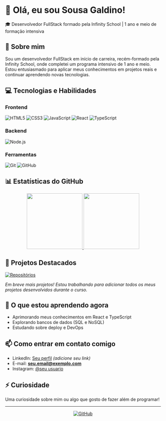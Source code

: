 # 👋 Olá, eu sou Sousa Galdino!

🎓 Desenvolvedor FullStack formado pela Infinity School | 1 ano e meio de formação intensiva

## 🚀 Sobre mim

Sou um desenvolvedor FullStack em início de carreira, recém-formado pela Infinity School, onde completei um programa intensivo de 1 ano e meio. Estou entusiasmado para aplicar meus conhecimentos em projetos reais e continuar aprendendo novas tecnologias.

## 💻 Tecnologias e Habilidades

### Frontend
![HTML5](https://img.shields.io/badge/HTML5-E34F26?style=for-the-badge&logo=html5&logoColor=white)
![CSS3](https://img.shields.io/badge/CSS3-1572B6?style=for-the-badge&logo=css3&logoColor=white)
![JavaScript](https://img.shields.io/badge/JavaScript-F7DF1E?style=for-the-badge&logo=javascript&logoColor=black)
![React](https://img.shields.io/badge/React-20232A?style=for-the-badge&logo=react&logoColor=61DAFB)
![TypeScript](https://img.shields.io/badge/TypeScript-007ACC?style=for-the-badge&logo=typescript&logoColor=white)

### Backend
![Node.js](https://img.shields.io/badge/Node.js-43853D?style=for-the-badge&logo=node.js&logoColor=white)

### Ferramentas
![Git](https://img.shields.io/badge/Git-F05032?style=for-the-badge&logo=git&logoColor=white)
![GitHub](https://img.shields.io/badge/GitHub-100000?style=for-the-badge&logo=github&logoColor=white)

## 📊 Estatísticas do GitHub

<div align="center">
  <a href="https://github.com/GaldinoSousa">
    <img height="180em" src="https://github-readme-stats.vercel.app/api?username=GaldinoSousa&show_icons=true&theme=radical&include_all_commits=true&count_private=true"/>
    <img height="180em" src="https://github-readme-stats.vercel.app/api/top-langs/?username=GaldinoSousa&layout=compact&langs_count=7&theme=radical"/>
  </a>
</div>

## 📂 Projetos Destacados

[![Repositórios](https://github-readme-stats.vercel.app/api/pin/?username=GaldinoSousa&repo=seu-repositorio&theme=radical)](https://github.com/GaldinoSousa/seu-repositorio)

*Em breve mais projetos! Estou trabalhando para adicionar todos os meus projetos desenvolvidos durante o curso.*

## 🌱 O que estou aprendendo agora

- Aprimorando meus conhecimentos em React e TypeScript
- Explorando bancos de dados (SQL e NoSQL)
- Estudando sobre deploy e DevOps

## 📫 Como entrar em contato comigo

- LinkedIn: [Seu perfil](https://www.linkedin.com/in/seu-perfil) *(adicione seu link)*
- E-mail: **seu.email@exemplo.com**
- Instagram: [@seu usuario](https://instagram.com/seu-usuario)

## ⚡ Curiosidade

Uma curiosidade sobre mim ou algo que gosto de fazer além de programar!

---

<div align="center">
  
[![GitHub](https://img.shields.io/badge/GitHub-GaldinoSousa-100000?style=for-the-badge&logo=github&logoColor=white)](https://github.com/GaldinoSousa)
  
</div>
